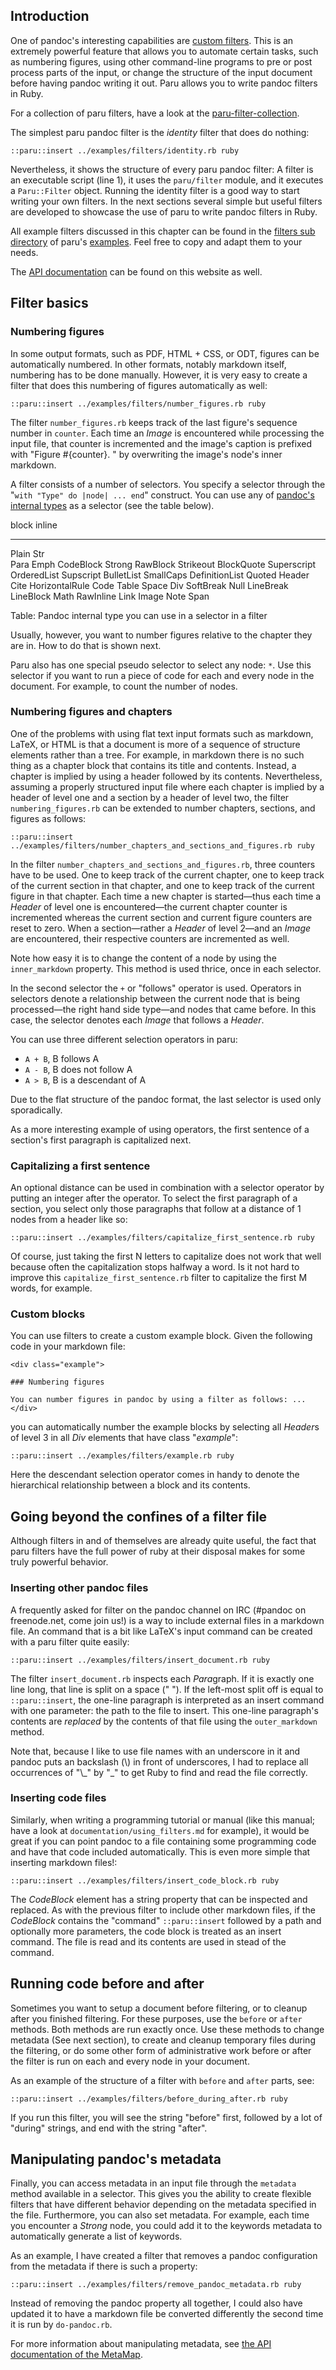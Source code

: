## Introduction

One of pandoc's interesting capabilities are [custom
filters](https://pandoc.org/scripting.html). This is an extremely powerful
feature that allows you to automate certain tasks, such as numbering figures,
using other command-line programs to pre or post process parts of the input,
or change the structure of the input document before having pandoc writing it
out. Paru allows you to write pandoc filters in Ruby. 

For a collection of paru filters, have a look at the
[paru-filter-collection](https://github.com/htdebeer/paru-filter-collection).

The simplest paru pandoc filter is the *identity* filter that does do nothing:

    ::paru::insert ../examples/filters/identity.rb ruby

Nevertheless, it shows the structure of every paru pandoc filter: A filter is
an executable script (line 1), it uses the `paru/filter` module, and it
executes a `Paru::Filter` object. Running the identity filter is a good way to
start writing your own filters. In the next sections several simple but useful
filters are developed to showcase the use of paru to write pandoc filters in
Ruby.

All example filters discussed in this chapter can be found in the [filters
sub directory](examples/filters) of paru's [examples](examples/). Feel free to
copy and adapt them to your needs.

The [API
documentation](https://heerdebeer.org/Software/markdown/paru/documentation/api-doc/)
can be found on this website as well.

## Filter basics

### Numbering figures

In some output formats, such as PDF, HTML + CSS, or ODT, figures can be
automatically numbered. In other formats, notably markdown itself, numbering
has to be done manually. However, it is very easy to create a filter that does
this numbering of figures automatically as well:

    ::paru::insert ../examples/filters/number_figures.rb ruby

The filter `number_figures.rb` keeps track of the last figure's sequence
number in `counter`.  Each time an *Image* is encountered while processing the
input file, that counter is incremented and the image's caption is prefixed
with "Figure #{counter}. " by overwriting the image's node's inner markdown.

A filter consists of a number of selectors. You specify a selector through the
"`with "Type" do |node| ... end`" construct. You can use any of [pandoc's
internal
types](https://hackage.haskell.org/package/pandoc-types-1.17.0.4/docs/Text-Pandoc-Definition.html)
as a selector (see the table below).

block                   inline
--------------------    -------------------------
Plain                   Str          
Para                    Emph
CodeBlock               Strong
RawBlock                Strikeout
BlockQuote              Superscript
OrderedList             Supscript
BulletList              SmallCaps
DefinitionList          Quoted
Header                  Cite
HorizontalRule          Code
Table                   Space
Div                     SoftBreak
Null                    LineBreak
LineBlock               Math
                        RawInline
                        Link
                        Image
                        Note
                        Span        

Table: Pandoc internal type you can use in a selector in a filter

Usually, however, you want to number figures relative to the chapter they are
in. How to do that is shown next.

Paru also has one special pseudo selector to select any node: `*`. Use this
selector if you want to run a piece of code for each and every node in the
document. For example, to count the number of nodes.

### Numbering figures and chapters

One of the problems with using flat text input formats such as markdown,
LaTeX, or HTML is that a document is more of a sequence of structure elements
rather than a tree. For example, in markdown there is no such thing as a
chapter block that contains its title and contents. Instead, a chapter is
implied by using a header followed by its contents. Nevertheless, assuming a
properly structured input file where each chapter is implied by a header of
level one and a section by a header of level two, the filter
`numbering_figures.rb` can be extended to number chapters, sections, and
figures as follows:

    ::paru::insert ../examples/filters/number_chapters_and_sections_and_figures.rb ruby

In the filter `number_chapters_and_sections_and_figures.rb`, three counters
have to be used. One to keep track of the current chapter, one to keep track
of the current section in that chapter, and one to keep track of the current
figure in that chapter. Each time a new chapter is started—thus each time a
*Header* of level one is encountered—the current chapter counter is
incremented whereas the current section and current figure counters are reset
to zero. When a section—rather a *Header* of level 2—and an *Image* are
encountered, their respective counters are incremented as well.

Note how easy it is to change the content of a node by using the
`inner_markdown` property. This method is used thrice, once in each selector.

In the second selector the `+` or "follows" operator is used. Operators in
selectors denote a relationship between the current node that is being
processed—the right hand side type—and nodes that came before.  In this case,
the selector denotes each *Image* that follows a *Header*. 

You can use three different selection operators in paru: 

-   `A + B`, B follows A
-   `A - B`, B does not follow A
-   `A > B`, B is a descendant of A

Due to the flat structure of the pandoc format, the last selector is used only
sporadically. 

As a more interesting example of using operators, the first sentence of a
section's first paragraph is capitalized next.

### Capitalizing a first sentence

An optional distance can be used in combination with a selector operator by
putting an integer after the operator. To select the first paragraph of a
section, you select only those paragraphs that follow at a distance of 1 nodes
from a header like so:

    ::paru::insert ../examples/filters/capitalize_first_sentence.rb ruby

Of course, just taking the first N letters to capitalize does not work that
well because often the capitalization stops halfway a word. Is it not hard to
improve this `capitalize_first_sentence.rb` filter to capitalize the first M
words, for example.

### Custom blocks

You can use filters to create a custom example block. Given
the following code in your markdown file:

~~~ {.markdown}
<div class="example">
  
### Numbering figures

You can number figures in pandoc by using a filter as follows: ...
</div>
~~~

you can automatically number the example blocks by selecting all *Header*s of level 3
in all *Div* elements that have class "*example*":

    ::paru::insert ../examples/filters/example.rb ruby

Here the descendant selection operator comes in handy to denote the
hierarchical relationship between a block and its contents.

## Going beyond the confines of a filter file

Although filters in and of themselves are already quite useful, the fact
that paru filters have the full power of ruby at their disposal makes for some
truly powerful behavior.

### Inserting other pandoc files

A frequently asked for filter on the pandoc channel on IRC (\#pandoc on
freenode.net, come join us!) is a way to include external files in a markdown
file. An command that is a bit like LaTeX's input command can be created with
a paru filter quite easily:

    ::paru::insert ../examples/filters/insert_document.rb ruby

The filter `insert_document.rb` inspects each *Para*graph. If it is exactly
one line long, that line is split on a space (" "). If the left-most split off
is equal to `::paru::insert`, the one-line paragraph is interpreted as an
insert command with one parameter: the path to the file to insert. This
one-line paragraph's contents are *replaced* by the contents of that file
using the `outer_markdown` method.

Note that, because I like to use file names with an underscore in it and
pandoc puts an backslash (\\) in front of underscores, I had to replace all
occurrences of "\\\_" by "\_" to get Ruby to find and read the file correctly.

### Inserting code files

Similarly, when writing a programming tutorial or manual (like this manual;
have a look at `documentation/using_filters.md` for example), it would be
great if you can point pandoc to a file containing some programming code and
have that code included automatically. This is even more simple that inserting
markdown files!:

    ::paru::insert ../examples/filters/insert_code_block.rb ruby

The *CodeBlock* element has a string property that can be inspected and
replaced. As with the previous filter to include other markdown files, if the
*CodeBlock* contains the "command" ``::paru::insert`` followed by a path and
optionally more parameters, the code block is treated as an insert command.
The file is read and its contents are used in stead of the command.

## Running code before and after

Sometimes you want to setup a document before filtering, or to cleanup after
you finished filtering. For these purposes, use the `before` or `after`
methods. Both methods are run exactly once. Use these methods to change
metadata (See next section), to create and cleanup temporary files during the
filtering, or do some other form of administrative work before or after the
filter is run on each and every node in your document.

As an example of the structure of a filter with `before` and `after` parts,
see:

    ::paru::insert ../examples/filters/before_during_after.rb ruby

If you run this filter, you will see the string "before" first, followed by a
lot of "during" strings, and end with the string "after".

## Manipulating pandoc's metadata

Finally, you can access metadata in an input file through the `metadata`
method available in a selector. This gives you the ability to create flexible
filters that have different behavior depending on the metadata specified in
the file. Furthermore, you can also set metadata. For example, each time you
encounter a *Strong* node, you could add it to the keywords metadata to
automatically generate a list of keywords.

As an example, I have created a filter that removes a pandoc configuration
from the metadata if there is such a property:

    ::paru::insert ../examples/filters/remove_pandoc_metadata.rb ruby

Instead of removing the pandoc property all together, I could also have
updated it to have a markdown file be converted differently the second time it
is run by `do-pandoc.rb`.


For more information about manipulating metadata, see [the API documentation
of the
MetaMap](https://heerdebeer.org/Software/markdown/paru/documentation/api-doc/Paru/PandocFilter/MetaMap.html).

